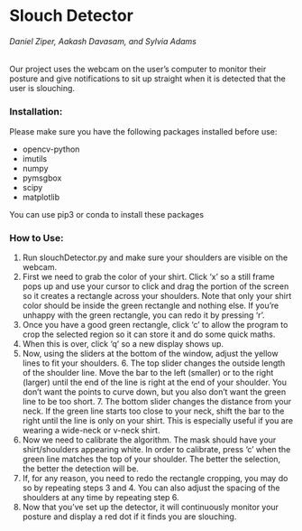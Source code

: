 # Slouch Detector
###### Daniel Ziper, Aakash Davasam, and Sylvia Adams
Our project uses the webcam on the user’s computer to monitor their posture and give notifications to sit up straight when it is detected that the user is slouching.

### Installation:
Please make sure you have the following packages installed before use:
- opencv-python
- imutils
- numpy
- pymsgbox
- scipy
- matplotlib

You can use pip3 or conda to install these packages


### How to Use:
1. Run slouchDetector.py and make sure your shoulders are visible on the webcam.
2. First we need to grab the color of your shirt. Click ‘x’ so a still frame pops up and use your cursor to click and drag the portion of the screen so it creates a rectangle across your shoulders. Note that only your shirt color should be inside the green rectangle and nothing else. If you’re unhappy with the green rectangle, you can redo it by pressing ‘r’.
3. Once you have a good green rectangle, click ‘c’ to allow the program to crop the selected region so it can store it and do some quick maths.
4. When this is over, click ‘q’ so a new display shows up.
5. Now, using the sliders at the bottom of the window, adjust the yellow lines to fit your shoulders.
    6. The top slider changes the outside length of the shoulder line. Move the bar to the left (smaller) or to the right (larger) until the end of the line is right at the end of your shoulder. You don’t want the points to curve down, but you also don’t want the green line to be too short.
    7. The bottom slider changes the distance from your neck. If the green line starts too close to your neck, shift the bar to the right until the line is only on your shirt. This is especially useful if you are wearing a wide-neck or v-neck shirt. 
6. Now we need to calibrate the algorithm. The mask should have your shirt/shoulders appearing white.  In order to calibrate, press ‘c’ when the green line matches the top of your shoulder. The better the selection, the better the detection will be.
7. If, for any reason, you need to redo the rectangle cropping, you may do so by repeating steps 3 and 4. You can also adjust the spacing of the shoulders at any time by repeating step 6.
8. Now that you’ve set up the detector, it will continuously monitor your posture and display a red dot if it finds you are slouching.


